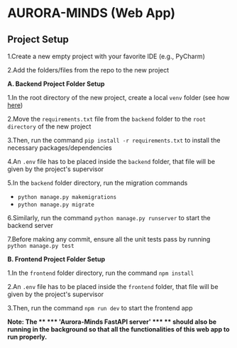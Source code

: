 # AURORA-MINDS (Web App)

## Project Setup

1.Create a new empty project with your favorite IDE (e.g., PyCharm)

2.Add the folders/files from the repo to the new project

**A. Backend Project Folder Setup**

1.In the root directory of the new project, create a local `venv` folder (see how [here](https://stackoverflow.com/a/59895890))

2.Move the `requirements.txt` file from the `backend` folder to the `root directory` of the new project

3.Then, run the command `pip install -r requirements.txt` to install the necessary packages/dependencies

4.An `.env` file has to be placed inside the `backend` folder, that file will be given by the project's supervisor

5.In the `backend` folder directory, run the migration commands

* `python manage.py makemigrations`
* `python manage.py migrate`

6.Similarly, run the command `python manage.py runserver` to start the backend server

7.Before making any commit, ensure all the unit tests pass by running `python manage.py test`


**B. Frontend Project Folder Setup**

1.In the `frontend` folder directory, run the command `npm install`

2.An `.env` file has to be placed inside the `frontend` folder, that file will be given by the project's supervisor

3.Then, run the command `npm run dev` to start the frontend app


**Note: The ** *** 'Aurora-Minds FastAPI server' *** ** should also be running in the background so that all the functionalities of this web app to run properly.**
